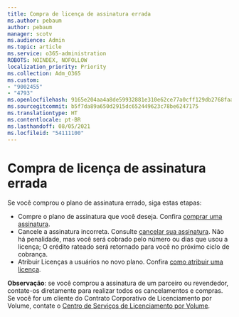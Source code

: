 ```yaml
---
title: Compra de licença de assinatura errada
ms.author: pebaum
author: pebaum
manager: scotv
ms.audience: Admin
ms.topic: article
ms.service: o365-administration
ROBOTS: NOINDEX, NOFOLLOW
localization_priority: Priority
ms.collection: Adm_O365
ms.custom:
- "9002455"
- "4793"
ms.openlocfilehash: 9165e204aa4a8de59932881e310e62ce77a0cff129db2768faa464d4b2391159
ms.sourcegitcommit: b5f7da89a650d2915dc652449623c78be6247175
ms.translationtype: HT
ms.contentlocale: pt-BR
ms.lasthandoff: 08/05/2021
ms.locfileid: "54111100"
---
```

# <a name="purchased-wrong-subscription-license"></a>Compra de licença de assinatura errada

Se você comprou o plano de assinatura errado, siga estas etapas:

- Compre o plano de assinatura que você deseja. Confira [comprar uma assinatura](https://docs.microsoft.com/alchemyinsights/buy-a-subscription-to-office-365-for-business).
- Cancele a assinatura incorreta. Consulte [cancelar sua assinatura](https://docs.microsoft.com/alchemyinsights/canceling-your-office-365-subscription). Não há penalidade, mas você será cobrado pelo número ou dias que usou a licença; O crédito rateado será retornado para você no próximo ciclo de cobrança.
- Atribuir Licenças a usuários no novo plano. Confira [como atribuir uma licença](https://docs.microsoft.com/alchemyinsights/how-to-assign-a-license-to-a-user).

**Observação**: se você comprou a assinatura de um parceiro ou revendedor, contate-os diretamente para realizar todos os cancelamentos e compras. Se você for um cliente do Contrato Corporativo de Licenciamento por Volume, contate o [Centro de Serviços de Licenciamento por Volume](https://support.microsoft.com/help/4471406/how-to-contact-the-microsoft-volume-licensing-service-center).
